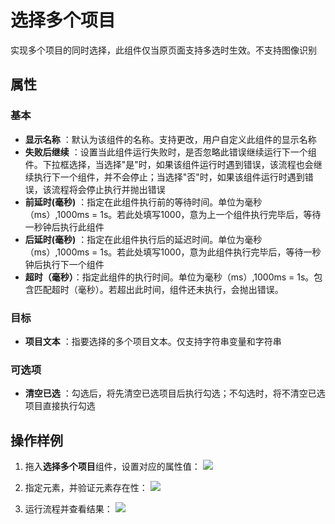 # 选择多个项目

实现多个项目的同时选择，此组件仅当原页面支持多选时生效。不支持图像识别



## 属性

### 基本

- **显示名称** ：默认为该组件的名称。支持更改，用户自定义此组件的显示名称
- **失败后继续** ：设置当此组件运行失败时，是否忽略此错误继续运行下一个组件。下拉框选择，当选择"是"时，如果该组件运行时遇到错误，该流程也会继续执行下一个组件，并不会停止；当选择"否"时，如果该组件运行时遇到错误，该流程将会停止执行并抛出错误
- **前延时(毫秒)** ：指定在此组件执行前的等待时间。单位为毫秒（ms）,1000ms = 1s。若此处填写1000，意为上一个组件执行完毕后，等待一秒钟后执行此组件
- **后延时(毫秒)** ：指定在此组件执行后的延迟时间。单位为毫秒（ms）,1000ms = 1s。若此处填写1000，意为此组件执行完毕后，等待一秒钟后执行下一个组件
- **超时（毫秒）**：指定此组件的执行时间。单位为毫秒（ms）,1000ms = 1s。包含匹配超时（毫秒）。若超出此时间，组件还未执行，会抛出错误。


### 目标

- **项目文本** ：指要选择的多个项目文本。仅支持字符串变量和字符串
 

### 可选项

- **清空已选** ：勾选后，将先清空已选项目后执行勾选；不勾选时，将不清空已选项目直接执行勾选

## 操作样例
1. 拖入**选择多个项目**组件，设置对应的属性值：
![](https://docimages.blob.core.chinacloudapi.cn/images/Activities/selectMultipleItems1.png)

2. 指定元素，并验证元素存在性：
![](https://docimages.blob.core.chinacloudapi.cn/images/Activities/selectMultipleItems2.png)

3. 运行流程并查看结果：
![](https://docimages.blob.core.chinacloudapi.cn/images/Activities/selectMultipleItems3.png)